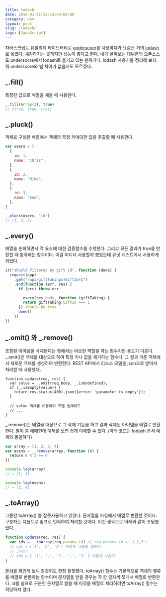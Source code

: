 ```yaml
---
title: lodash
date: 2016-01-31T15:14:43+00:00
category: dev
layout: post
slug: /lodash/
tags: [JavaScript]
---
```


자바스크립트 유틸리티 라이브러리로 <a href="http://whatilearn.com/underscore-js/">underscore</a>를 사용하다가 요즘은 거의 [lodash](https://lodash.com)로 옮겼다. 체감하지는 못하지만 성능이 좋다고 한다. 내가 살펴보는 대부분의 오픈소스도 undersocre에서 lodash로 옮기고 있는 분위기다. lodash 사용기를 정리해 보자. 뭐 underscore와 별 차이가 없을지도 모르겠다.

## \_.fill()

특정한 값으로 배열을 채울 때 사용한다.

```javascript
_.fill(Array(3), true)
// [true, true, true]
```

## \_.pluck()

객체로 구성된 배열에서 객체의 특정 키에대한 값을 추출할 때 사용한다.

```javascript
var users = [
  {
    id: 1,
    name: "Chris",
  },
  {
    id: 2,
    name: "Mike",
  },
  {
    id: 3,
    name: "Sam",
  },
]

_.pluck(users, "id")
// [1, 2, 3]
```

## \_.every()

배열을 순회하면서 각 요소에 대한 검증함수를 수행한다. 그리고 모든 결과가 true를 반환할 때 동작하는 함수이다. 이걸 어디다 사용할까 했었는데 유닛 테스트에서 사용하게 되었다.

```javascript
it("should filtered by gift id", function (done) {
  request(app)
    .get("/api/giftTakings?GiftId=1")
    .end(function (err, res) {
      if (err) throw err

      _.every(res.body, function (giftTaking) {
        return giftTaking.GiftId === 1
      }).should.be.true
      done()
    })
})
```

## _.omit() 와 _.remove()

포함된 아이템을 삭제한다는 점에서는 비슷한 역할을 하는 함수지만 용도가 다르다. \_.omit()은 객체를 대상으로 하여 특정 키나 값을 제거하는 함수다. 그 결과 기존 객체에서 새로운 객체를 생성하여 반환한다. REST API에서 리소스 모델을 json으로 받아서 처리할 때 사용했다.

```
function update(req, res) {
  var value = _.omit(req.body, _.isUndefined);
  if (_.isEmpty(value)) {
    return res.status(400).json({error: 'parameter is empty'});
  }

  // value 객체를 이용하여 모델 업데이트
  // ...
}
```

\_.remove()는 배열을 대상으로 그 삭제 기능을 하고 결과 삭제된 아이템을 배열로 반환한다. 말이 좀 애매한데 예제를 보면 쉽게 이해할 수 있다. (아래 코드는 lodash 문서 예제와 동일하다)

```javascript
var array = [1, 2, 3, 4]
var evens = _.remove(array, function (n) {
  return n % 2 == 0
})

console.log(array)
// → [1, 3]

console.log(evens)
// → [2, 4]
```

## \_.toArray()

그동안 toArray() 를 잘못사용하고 있었다. 문자열을 파싱해서 배열로 변환할 것이다. 구분자는 디폴트로 쉼표로 인식하여 처리할 것이다. 이런 생각으로 아래와 같이 코딩했었다.

```javascript
function update(req, res) {
  var ids = _.toArray(req.params.id) // req.params.id = '1,2,3';
  // ids = ['1', '2', '3'] 이렇게 나올줄 알았다.
  // 그러나
  // ids = [ '1', ',', '2', ',', '3' ] 이렇게 나온다.
}
```

[문서](https://lodash.com/docs#toArray)를 확인해 보니 잘못되도 한참 잘못됐다. toArray() 함수는 기본적으로 객체의 밸류를 배열로 반환하는 함수이며 문자열을 받을 경우는 각 한 글자씩 쪼개서 배열로 반환한다. id를 쉼표로 구분한 문자열로 받을 때 이것을 배열로 처리하려면 toArray() 함수는 적당하지 않다.
